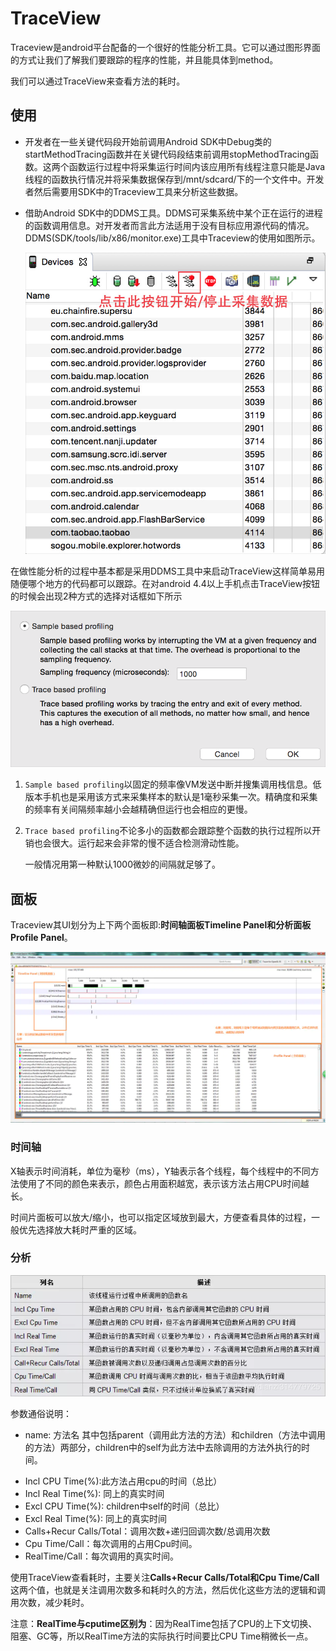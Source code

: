 # TraceView

Traceview是android平台配备的一个很好的性能分析工具。它可以通过图形界面的方式让我们了解我们要跟踪的程序的性能，并且能具体到method。

我们可以通过TraceView来查看方法的耗时。



## 使用

* 开发者在一些关键代码段开始前调用Android SDK中Debug类的startMethodTracing函数并在关键代码段结束前调用stopMethodTracing函数。这两个函数运行过程中将采集运行时间内该应用所有线程注意只能是Java线程的函数执行情况并将采集数据保存到/mnt/sdcard/下的一个文件中。开发者然后需要用SDK中的Traceview工具来分析这些数据。

* 借助Android SDK中的DDMS工具。DDMS可采集系统中某个正在运行的进程的函数调用信息。对开发者而言此方法适用于没有目标应用源代码的情况。DDMS(SDK/tools/lib/x86/monitor.exe)工具中Traceview的使用如图所示。

  ![](image/d73b44a6f0b74797d6aba9c3da365053895d51f4.jpg)

在做性能分析的过程中基本都是采用DDMS工具中来启动TraceView这样简单易用随便哪个地方的代码都可以跟踪。在对android 4.4以上手机点击TraceView按钮的时候会出现2种方式的选择对话框如下所示

![](image/61f10abeccfe0e22b6a5a6fb6a48087e887c1230.png)

1. `Sample based profiling`以固定的频率像VM发送中断并搜集调用栈信息。低版本手机也是采用该方式来采集样本的默认是1毫秒采集一次。精确度和采集的频率有关间隔频率越小会越精确但运行也会相应的更慢。

2. `Trace based profiling`不论多小的函数都会跟踪整个函数的执行过程所以开销也会很大。运行起来会非常的慢不适合检测滑动性能。

   一般情况用第一种默认1000微妙的间隔就足够了。

## 面板

Traceview其UI划分为上下两个面板即:**时间轴面板Timeline Panel和分析面板Profile Panel**。

![](image/2715887-fdef15d3b26eb52a.png)

### 时间轴

X轴表示时间消耗，单位为毫秒（ms），Y轴表示各个线程，每个线程中的不同方法使用了不同的颜色来表示，颜色占用面积越宽，表示该方法占用CPU时间越长。

时间片面板可以放大/缩小，也可以指定区域放到最大，方便查看具体的过程，一般优先选择放大耗时严重的区域。



### 分析

![](image/15458994141154p58t994h14.png)

参数通俗说明：

* name: 方法名 其中包括parent（调用此方法的方法）和children（方法中调用的方法）两部分，children中的self为此方法中去除调用的方法外执行的时间。

- Incl CPU Time(%):此方法占用cpu的时间（总比）
- Incl Real Time(%): 同上的真实时间
- Excl CPU Time(%): children中self的时间（总比）
- Excl Real Time(%): 同上的真实时间
- Calls+Recur Calls/Total：调用次数+递归回调次数/总调用次数
- Cpu Time/Call：每次调用的占用Cpu时间。
- RealTime/Call：每次调用的真实时间。

使用TraceView查看耗时，主要关注**Calls+Recur Calls/Total和Cpu Time/Call**这两个值，也就是关注调用次数多和耗时久的方法，然后优化这些方法的逻辑和调用次数，减少耗时。

注意：**RealTime与cputime区别为**：因为RealTime包括了CPU的上下文切换、阻塞、GC等，所以RealTime方法的实际执行时间要比CPU Time稍微长一点。